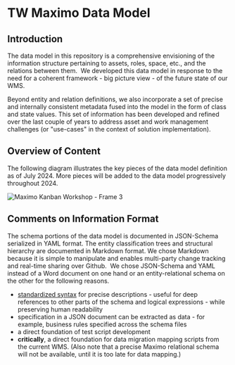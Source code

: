 # TW Maximo Data Model 

## Introduction

The data model in this repository is a comprehensive envisioning of the information structure pertaining to assets, roles, space, etc., and the relations between them.  We developed this data model in response to the need for a coherent framework - big picture view - of the future state of our WMS.  

Beyond entity and relation definitions, we also incorporate a set of precise and internally consistent metadata fused into the model in the form of class and state values. This set of information has been developed and refined over the last couple of years to address asset and work management challenges (or "use-cases" in the context of solution implementation).

## Overview of Content

The following diagram illustrates the key pieces of the data model definition as of July 2024. More pieces will be added to the data model progressively throughout 2024. 

![Maximo Kanban   Workshop - Frame 3](https://github.com/user-attachments/assets/6207c1a8-ca7e-480d-918a-884759de172d)


## Comments on Information Format

The schema portions of the data model is documented in JSON-Schema serialized in YAML format. The entity classification trees and structural hierarchy are documented in Markdown format. We chose Markdown because it is simple to manipulate and enables multi-party change tracking and real-time sharing over Github.  We chose JSON-Schema and YAML instead of a Word document on one hand or an entity-relational schema on the other for the following reasons.

* [standardized syntax](https://json-schema.org/overview/what-is-jsonschema) for precise descriptions - useful for deep references to other parts of the schema and logical expressions - while preserving human readability
* specification in a JSON document can be extracted as data - for example, business rules specified across the schema files
* a direct foundation of test script development
* **critically**, a direct foundation for data migration mapping scripts from the current WMS. (Also note that a precise Maximo relational schema will not be available, until it is too late for data mapping.) 
